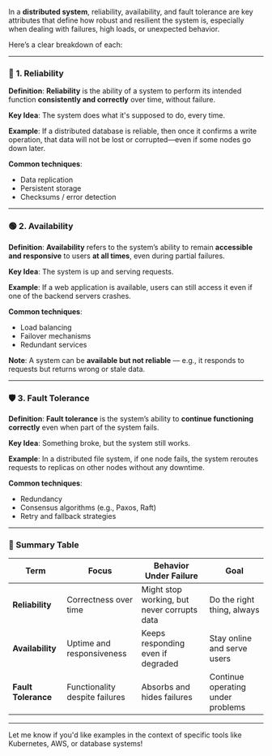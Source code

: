 In a **distributed system**, reliability, availability, and fault tolerance are key attributes that define how robust and resilient the system is, especially when dealing with failures, high loads, or unexpected behavior.

Here’s a clear breakdown of each:

---

### 🔁 **1. Reliability**

**Definition**:
**Reliability** is the ability of a system to perform its intended function **consistently and correctly** over time, without failure.

**Key Idea**: The system does what it's supposed to do, every time.

**Example**:
If a distributed database is reliable, then once it confirms a write operation, that data will not be lost or corrupted—even if some nodes go down later.

**Common techniques**:

* Data replication
* Persistent storage
* Checksums / error detection

---

### 🟢 **2. Availability**

**Definition**:
**Availability** refers to the system’s ability to remain **accessible and responsive** to users **at all times**, even during partial failures.

**Key Idea**: The system is up and serving requests.

**Example**:
If a web application is available, users can still access it even if one of the backend servers crashes.

**Common techniques**:

* Load balancing
* Failover mechanisms
* Redundant services

**Note**: A system can be **available but not reliable** — e.g., it responds to requests but returns wrong or stale data.

---

### 🛡️ **3. Fault Tolerance**

**Definition**:
**Fault tolerance** is the system’s ability to **continue functioning correctly** even when part of the system fails.

**Key Idea**: Something broke, but the system still works.

**Example**:
In a distributed file system, if one node fails, the system reroutes requests to replicas on other nodes without any downtime.

**Common techniques**:

* Redundancy
* Consensus algorithms (e.g., Paxos, Raft)
* Retry and fallback strategies

---

### 📌 Summary Table

| Term                | Focus                          | Behavior Under Failure                      | Goal                              |
| ------------------- | ------------------------------ | ------------------------------------------- | --------------------------------- |
| **Reliability**     | Correctness over time          | Might stop working, but never corrupts data | Do the right thing, always        |
| **Availability**    | Uptime and responsiveness      | Keeps responding even if degraded           | Stay online and serve users       |
| **Fault Tolerance** | Functionality despite failures | Absorbs and hides failures                  | Continue operating under problems |

---

Let me know if you'd like examples in the context of specific tools like Kubernetes, AWS, or database systems!
